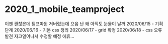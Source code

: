 # 2020_1_mobile_teamproject
이젠 괜찮은데 텀프따윈 저버렸는데 으음 난 왜 아직도 눈물이 날까
 2020/06/15 - 기획 단계
 2020/06/16 - 기본 css 정리
 2020/06/17 - grid 확정
 2020/06/18 - css 오류 발견 자고일어나서 수정할 예정 에휴...
